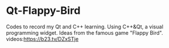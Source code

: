# Qt-Flappy-Bird
Codes to record my Qt and C++ learning. Using C++&amp;Qt, a visual programming widget. Ideas from the famous game "Flappy Bird".
videos:https://b23.tv/DZxSTje
